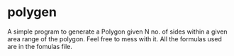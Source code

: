 # polygen

A simple program to generate a Polygon given N no. of sides within a given area range of the polygon. Feel free to mess with it. All the formulas used are in the fomulas file.
